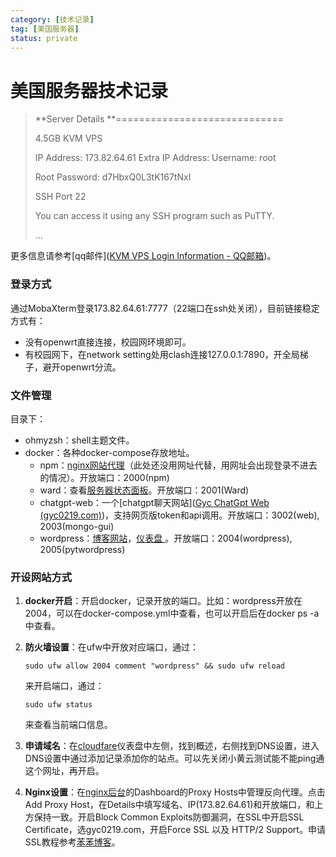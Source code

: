 ```yaml
---
category: [技术记录]
tag: [美国服务器]
status: private
---
```


# 美国服务器技术记录 

> **Server Details
> **=============================
>
> 4.5GB KVM VPS
>
> IP Address: 173.82.64.61
> Extra IP Address:
> Username: root
>
> Root Password: d7HbxQ0L3tK167tNxI
>
> SSH Port 22
>
> You can access it using any SSH program such as PuTTY.
>
> …

更多信息请参考[qq邮件]([KVM VPS Login Information - QQ邮箱](https://mail.qq.com/cgi-bin/frame_html?sid=uRgW1FfbQr8QLTRQ&r=c2852535e35b168ef658e37dcaea31ca&lang=zh))。

### 登录方式

通过MobaXterm登录173.82.64.61:7777（22端口在ssh处关闭），目前链接稳定方式有：

- 没有openwrt直接连接，校园网环境即可。
- 有校园网下，在network setting处用clash连接127.0.0.1:7890，开全局梯子，避开openwrt分流。

### 文件管理

目录下：

- ohmyzsh：shell主题文件。
- docker：各种docker-compose存放地址。
  - npm：[nginx网站代理](http://173.82.64.61:2000/)（此处还没用网址代替，用网址会出现登录不进去的情况）。开放端口：2000(npm)
  - ward：查看[服务器状态面板](https://ward.gyc0219.com)。开放端口：2001(Ward)
  - chatgpt-web：一个[chatgpt聊天网站]([Gyc ChatGpt Web (gyc0219.com)](https://chatgptweb.gyc0219.com/))，支持网页版token和api调用。开放端口：3002(web), 2003(mongo-gui)
  - wordpress：[博客网站](https://blog.gyc0219.com/)，[仪表盘 ](https://blog.gyc0219.com/wp-admin/)。开放端口：2004(wordpress), 2005(pytwordpress)

### 开设网站方式

1. **docker开启**：开启docker，记录开放的端口。比如：wordpress开放在2004，可以在docker-compose.yml中查看，也可以开启后在docker ps -a中查看。

2. **防火墙设置**：在ufw中开放对应端口，通过：

   ```shell
   sudo ufw allow 2004 comment "wordpress" && sudo ufw reload
   ```

   来开启端口，通过：

   ```shell
   sudo ufw status
   ```

   来查看当前端口信息。

3. **申请域名**：在[cloudfare](https://dash.cloudflare.com/)仪表盘中左侧，找到概述，右侧找到DNS设置，进入DNS设置中通过添加记录添加你的站点。可以先关闭小黄云测试能不能ping通这个网址，再开启。

4. **Nginx设置**：在[nginx后台](http://173.82.64.61:2000/)的Dashboard的Proxy Hosts中管理反向代理。点击Add Proxy Host，在Details中填写域名、IP(173.82.64.61)和开放端口，和上方保持一致。开启Block Common Exploits防御漏洞，在SSL中开启SSL Certificate，选gyc0219.com，开启Force SSL 以及 HTTP/2 Support。申请SSL教程参考[苯苯博客](https://blognas.hwb0307.com/)。

​	
